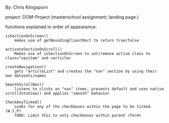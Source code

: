 By: Chris Klingsporn 

project: DOM-Project (masterschool assignment; landing page.)


functions explained in order of appearance: 

    isSectionOnScreen()
        makes use of getBoundingClientRect to return true/false

    activateSectionOnScroll() 
        Makes use of isSectionOnScreen to set/remove active class to class="navitem" and <article>

    createNavigation()
        gets "articleList" and creates the "nav" section by using their own datasets/names

    SmoothScrollNav()
        listens to clicks on "nav" items, prevents default and uses native scrollIntoView() and applies "smooth" behavior

    CheckAnyTicked()
        Looks for any of the checkboxes within the page to be ticked. (W.I.P)
        TODO: Limit this to only checkboxes within parent <form>


